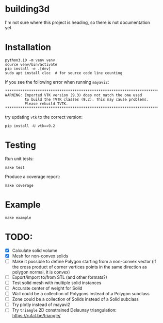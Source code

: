 # building3d

I'm not sure where this project is heading, so there is not documentation yet.

# Installation
```
python3.10 -m venv venv
source venv/bin/activate
pip install -e .[dev]
sudo apt install cloc  # for source code line counting
```

If you see the following error when running `mayavi2`:
```
********************************************************************************
WARNING: Imported VTK version (9.3) does not match the one used
         to build the TVTK classes (9.2). This may cause problems.
         Please rebuild TVTK.
********************************************************************************
```
try updating `vtk` to the correct version:
```
pip install -U vtk==9.2
```

# Testing

Run unit tests:
```
make test
```

Produce a coverage report:
```
make coverage
```

# Example
```
make example
```

# TODO:

- [x] Calculate solid volume
- [x] Mesh for non-convex solids
- [ ] Make it possible to define Polygon starting from a non-convex vector (if
  the cross product of corner vertices points in the same direction as polygon
  normal, it is convex)
- [ ] Export/import to/from STL (and other formats?)
- [ ] Test solid mesh with multiple solid instances
- [ ] Accurate center of weight for Solid
- [ ] Wall could be a collection of Polygons instead of a Polygon subclass
- [ ] Zone could be a collection of Solids instead of a Solid subclass
- [ ] Try plotly instead of mayavi2
- [ ] Try `triangle` 2D constrained Delaunay triangulation:
  https://rufat.be/triangle/
